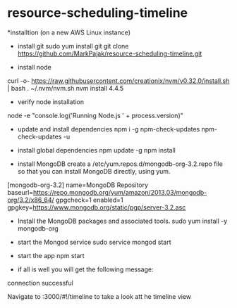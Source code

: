 # resource-scheduling-timeline

*installtion (on a new AWS Linux instance)

 - install git
sudo yum install git
 git clone https://github.com/MarkPajak/resource-scheduling-timeline.git

 - install node
 
  curl -o- https://raw.githubusercontent.com/creationix/nvm/v0.32.0/install.sh | bash
 . ~/.nvm/nvm.sh
  nvm install 4.4.5
  
 - verify  node installation
 
 node -e "console.log('Running Node.js ' + process.version)"
 
 - update and install dependencies
npm i -g npm-check-updates
npm-check-updates -u
 - install global dependencies
npm update -g
npm install


 - install MongoDB
create a /etc/yum.repos.d/mongodb-org-3.2.repo file so that you can install MongoDB directly, using yum.

[mongodb-org-3.2]
name=MongoDB Repository
baseurl=https://repo.mongodb.org/yum/amazon/2013.03/mongodb-org/3.2/x86_64/
gpgcheck=1
enabled=1
gpgkey=https://www.mongodb.org/static/pgp/server-3.2.asc


 - Install the MongoDB packages and associated tools.
sudo yum install -y mongodb-org

 - start the Mongod service
sudo service mongod start

 - start the app
npm start

 - if all is well you will get the following message:
 
connection successful

Navigate to :3000/#!/timeline to take a look att he timeline view

